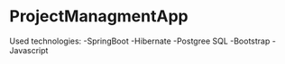 # ProjectManagmentApp
Used technologies:
-SpringBoot
-Hibernate
-Postgree SQL
-Bootstrap
-Javascript
